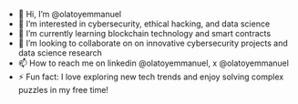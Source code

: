 - 👋 Hi, I’m @olatoyemmanuel
- 👀 I’m interested in cybersecurity, ethical hacking, and data science
- 🌱 I’m currently learning blockchain technology and smart contracts
- 💞️ I’m looking to collaborate on on innovative cybersecurity projects and data science research
- 📫 How to reach me on linkedin @olatoyemmanuel, x @olatoyemmanuel
- ⚡ Fun fact:  I love exploring new tech trends and enjoy solving complex puzzles in my free time!

<!---
olatoyemmanuel/olatoyemmanuel is a ✨ special ✨ repository because its `README.md` (this file) appears on your GitHub profile.
You can click the Preview link to take a look at your changes.
--->
